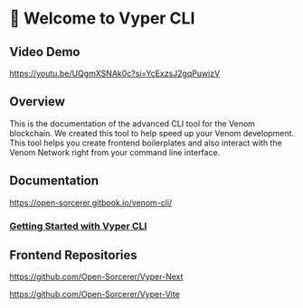 # 👋 Welcome to Vyper CLI

## Video Demo
https://youtu.be/UQgmXSNAk0c?si=YcExzsJ2gqPuwizV
## Overview

This is the documentation of the advanced CLI tool for the Venom blockchain. We created this tool to help speed up your Venom development. This tool helps you create frontend boilerplates and also interact with the Venom Network right from your command line interface.&#x20;

## Documentation
https://open-sorcerer.gitbook.io/venom-cli/  

### [Getting Started with **Vyper CLI**](./SUMMARY.md)
## Frontend Repositories

https://github.com/Open-Sorcerer/Vyper-Next   
  
https://github.com/Open-Sorcerer/Vyper-Vite

